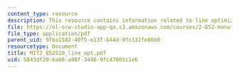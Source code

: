 ```yaml
---
content_type: resource
description: This resource contains information related to line optimization.
file: https://ol-ocw-studio-app-qa.s3.amazonaws.com/courses/2-852-manufacturing-systems-analysis-spring-2010/5843df20ba98a98f34469fc47801c1e6_MIT2_852S10_line_opt.pdf
file_type: application/pdf
parent_uid: 9fba1582-40f5-e13f-b44d-9fc132fe86b0
resourcetype: Document
title: MIT2_852S10_line_opt.pdf
uid: 5843df20-ba98-a98f-3446-9fc47801c1e6
---
```

